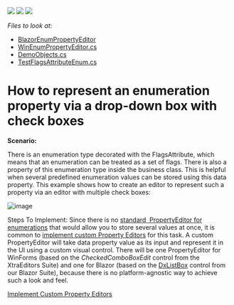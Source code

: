 <!-- default badges list -->
![](https://img.shields.io/endpoint?url=https://codecentral.devexpress.com/api/v1/VersionRange/128592677/22.2.4%2B)
[![](https://img.shields.io/badge/Open_in_DevExpress_Support_Center-FF7200?style=flat-square&logo=DevExpress&logoColor=white)](https://supportcenter.devexpress.com/ticket/details/E689)
[![](https://img.shields.io/badge/📖_How_to_use_DevExpress_Examples-e9f6fc?style=flat-square)](https://docs.devexpress.com/GeneralInformation/403183)
<!-- default badges end -->
<!-- default file list -->
*Files to look at*:

* [BlazorEnumPropertyEditor](./CS/EFCore/EnumCheckBoxEF/EnumCheckBoxEF.Blazor.Server/Editors)
* [WinEnumPropertyEditor.cs](./CS/EFCore/EnumCheckBoxEF/EnumCheckBoxEF.Win/Editors/EnumPropertyEditorEx.cs) 
* [DemoObjects.cs](./CS/EFCore/EnumCheckBoxEF/EnumCheckBoxEF.Module/BusinessObjects/DemoObjects.cs)
* [TestFlagsAttributeEnum.cs](./CS/EFCore/EnumCheckBoxEF/EnumCheckBoxEF.Module/BusinessObjects/TestFlagsAttributeEnum.cs)
<!-- default file list end -->
# How to represent an enumeration property via a drop-down box with check boxes


<p><strong>Scenario:</strong></p>
<p>There is an enumeration type decorated with the FlagsAttribute, which means that an enumeration can be treated as a set of flags. There is also a property of this enumeration type inside the business class. This is helpful when several predefined enumeration values can be stored using this data property. This example shows how to create an editor to represent such a property via an editor with multiple check boxes:</p>

![image](https://user-images.githubusercontent.com/14300209/234846358-4435cbbe-130d-410b-9958-fb8450a11480.png)

Steps To Implement:
Since there is no <a href="https://documentation.devexpress.com/#Xaf/CustomDocument3552">standard  PropertyEditor for enumerations</a> that would allow you to store several values at once, it is common to <a href="http://documentation.devexpress.com/#Xaf/CustomDocument3097">implement custom Property Editors</a> for this task. A custom PropertyEditor will take data property value as its input and represent it in the UI using a custom visual control. There will be one PropertyEditor for WinForms (based on the <em>CheckedComboBoxEdit</em> control from the XtraEditors Suite) and one for Blazor (based on the [DxListBox](https://docs.devexpress.com/Blazor/DevExpress.Blazor.DxListBox-2) control from our Blazor Suite), because there is no platform-agnostic way to achieve such a look and feel.

<p><a href="http://documentation.devexpress.com/#Xaf/CustomDocument3097"><u>Implement Custom Property Editors</u></a>

<br/>



